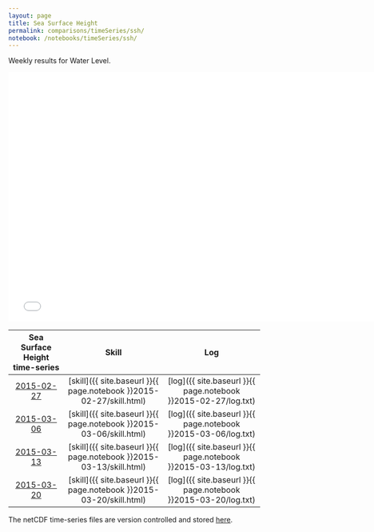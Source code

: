 ```yaml
---
layout: page
title: Sea Surface Height
permalink: comparisons/timeSeries/ssh/
notebook: /notebooks/timeSeries/ssh/
---
```


Weekly results for Water Level.

<iframe width="750" height="500" frameBorder="0" src="{{ site.baseurl }}{{ page.notebook }}2015-03-20/mapa.html" name="iframe"> <p>Your browser does not support iframes.</p> </iframe>


| Sea Surface Height time-series                                                                     | Skill                                                                | Log                                                            |
|:--------------------------------------------------------------------------------------------------:|:--------------------------------------------------------------------:|:--------------------------------------------------------------:|
| <a href="{{ site.baseurl }}{{ page.notebook }}2015-02-27/mapa.html" target="iframe">2015-02-27</a> | [skill]({{ site.baseurl }}{{ page.notebook }}2015-02-27/skill.html)  | [log]({{ site.baseurl }}{{ page.notebook }}2015-02-27/log.txt) |
| <a href="{{ site.baseurl }}{{ page.notebook }}2015-03-06/mapa.html" target="iframe">2015-03-06</a> | [skill]({{ site.baseurl }}{{ page.notebook }}2015-03-06/skill.html)  | [log]({{ site.baseurl }}{{ page.notebook }}2015-03-06/log.txt) |
| <a href="{{ site.baseurl }}{{ page.notebook }}2015-03-13/mapa.html" target="iframe">2015-03-13</a> | [skill]({{ site.baseurl }}{{ page.notebook }}2015-03-13/skill.html)  | [log]({{ site.baseurl }}{{ page.notebook }}2015-03-13/log.txt) |
| <a href="{{ site.baseurl }}{{ page.notebook }}2015-03-20/mapa.html" target="iframe">2015-03-20</a> | [skill]({{ site.baseurl }}{{ page.notebook }}2015-03-20/skill.html)  | [log]({{ site.baseurl }}{{ page.notebook }}2015-03-20/log.txt) |

The netCDF time-series files are version controlled and stored [here](https://github.com/ocefpaf/secoora/tree/gh-pages/notebooks/timeSeries/ssh).
